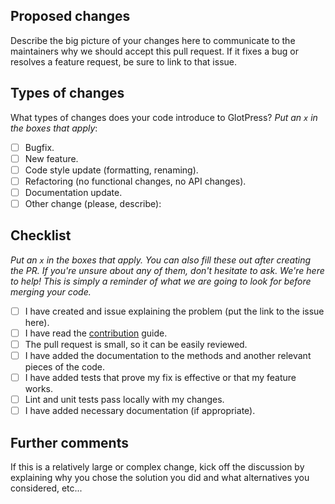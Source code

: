 ## Proposed changes

Describe the big picture of your changes here to communicate to the maintainers why we should accept this pull request. If it fixes a bug or resolves a feature request, be sure to link to that issue.

## Types of changes

What types of changes does your code introduce to GlotPress?
_Put an `x` in the boxes that apply_:

- [ ] Bugfix.
- [ ] New feature.
- [ ] Code style update (formatting, renaming).
- [ ] Refactoring (no functional changes, no API changes).
- [ ] Documentation update.
- [ ] Other change (please, describe):

## Checklist

_Put an `x` in the boxes that apply. You can also fill these out after creating the PR. If you're unsure about any of them, don't hesitate to ask. We're here to help! This is simply a reminder of what we are going to look for before merging your code._

- [ ] I have created and issue explaining the problem (put the link to the issue here).
- [ ] I have read the [contribution](https://github.com/GlotPress/GlotPress/blob/develop/CONTRIBUTING.md) guide.
- [ ] The pull request is small, so it can be easily reviewed.
- [ ] I have added the documentation to the methods and another relevant pieces of the code.
- [ ] I have added tests that prove my fix is effective or that my feature works.
- [ ] Lint and unit tests pass locally with my changes.
- [ ] I have added necessary documentation (if appropriate).

## Further comments

If this is a relatively large or complex change, kick off the discussion by explaining why you chose the solution you did and what alternatives you considered, etc...